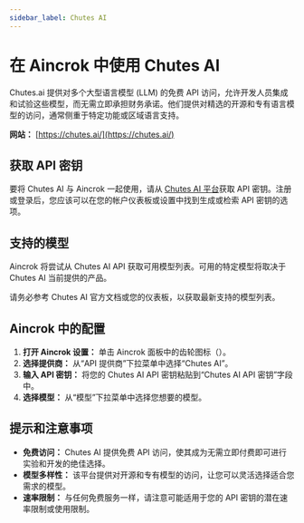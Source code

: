 ```yaml
---
sidebar_label: Chutes AI
---
```


# 在 Aincrok 中使用 Chutes AI

Chutes.ai 提供对多个大型语言模型 (LLM) 的免费 API 访问，允许开发人员集成和试验这些模型，而无需立即承担财务承诺。他们提供对精选的开源和专有语言模型的访问，通常侧重于特定功能或区域语言支持。

**网站：** [https://chutes.ai/](https://chutes.ai/)

## 获取 API 密钥

要将 Chutes AI 与 Aincrok 一起使用，请从 [Chutes AI 平台](https://chutes.ai/)获取 API 密钥。注册或登录后，您应该可以在您的帐户仪表板或设置中找到生成或检索 API 密钥的选项。

## 支持的模型

Aincrok 将尝试从 Chutes AI API 获取可用模型列表。可用的特定模型将取决于 Chutes AI 当前提供的产品。

请务必参考 Chutes AI 官方文档或您的仪表板，以获取最新支持的模型列表。

## Aincrok 中的配置

1.  **打开 Aincrok 设置：** 单击 Aincrok 面板中的齿轮图标（<Codicon name="gear" />）。
2.  **选择提供商：** 从“API 提供商”下拉菜单中选择“Chutes AI”。
3.  **输入 API 密钥：** 将您的 Chutes AI API 密钥粘贴到“Chutes AI API 密钥”字段中。
4.  **选择模型：** 从“模型”下拉菜单中选择您想要的模型。

## 提示和注意事项

- **免费访问：** Chutes AI 提供免费 API 访问，使其成为无需立即付费即可进行实验和开发的绝佳选择。
- **模型多样性：** 该平台提供对开源和专有模型的访问，让您可以灵活选择适合您需求的模型。
- **速率限制：** 与任何免费服务一样，请注意可能适用于您的 API 密钥的潜在速率限制或使用限制。
